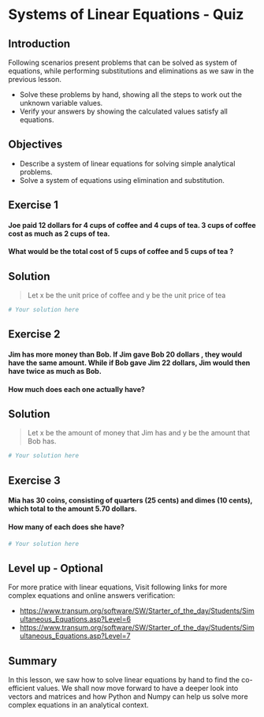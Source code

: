 
# Systems of Linear Equations - Quiz

## Introduction
Following scenarios present problems that can be solved as system of equations, while performing substitutions and eliminations as we saw in the previous lesson. 

* Solve these problems by hand, showing all the steps to work out the unknown variable values. 
* Verify your answers by showing the calculated values satisfy all equations. 

## Objectives
* Describe a system of linear equations for solving simple analytical problems.
* Solve a system of equations using elimination and substitution.

## Exercise 1
#### Joe paid 12 dollars for 4 cups of coffee and 4 cups of tea. 3 cups of coffee cost as much as 2 cups of tea. 

#### What would be the total cost of 5 cups of coffee and 5 cups of tea ?

## Solution

> Let x be the unit price of coffee and y be the unit price of tea


```python
# Your solution here 
```

## Exercise 2

#### Jim has more money than Bob.  If Jim gave Bob 20 dollars , they would have the same amount.  While if Bob gave Jim 22 dollars, Jim would then have twice as much as Bob. 

#### How much does each one actually have?

## Solution
> Let x be the amount of money that Jim has and y be the amount that Bob has.


```python
# Your solution here 
```

## Exercise 3

#### Mia has 30 coins, consisting of quarters (25 cents) and dimes (10 cents), which total to the amount 5.70 dollars.  
#### How many of each does she have?


```python
# Your solution here 
```

## Level up - Optional 
For more pratice with linear equations, Visit following links for more complex equations and online answers verification:

* https://www.transum.org/software/SW/Starter_of_the_day/Students/Simultaneous_Equations.asp?Level=6
* https://www.transum.org/software/SW/Starter_of_the_day/Students/Simultaneous_Equations.asp?Level=7

## Summary
In this lesson, we saw how to solve linear equations by hand to find the co-efficient values. We shall now move forward to have a deeper look into vectors and matrices and how Python and Numpy can help us solve more complex equations in an analytical context. 
